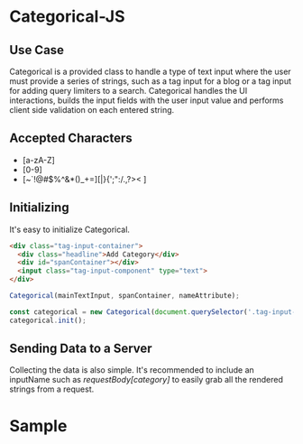 # Categorical-JS

## Use Case
Categorical is a provided class to handle a type of text input where the user must provide a series of strings, such as a tag input for a blog or a tag input for adding query limiters to a search. Categorical handles the UI interactions, builds the input fields with the user input value and performs client side validation on each entered string. 

## Accepted Characters
* [a-zA-Z]
* [0-9]
* [~`!@#$%^&*()_+=\][|}{';":/.,?>< ]

## Initializing
It's easy to initialize Categorical.

```html
<div class="tag-input-container">
  <div class="headline">Add Category</div>
  <div id="spanContainer"></div>
  <input class="tag-input-component" type="text">
</div>
```

```javascript
Categorical(mainTextInput, spanContainer, nameAttribute);
```

```javascript
const categorical = new Categorical(document.querySelector('.tag-input-component'), document.querySelector('#spanContainer'), inputName);
categorical.init();
```
## Sending Data to a Server
Collecting the data is also simple. It's recommended to include an inputName such as *requestBody[category]* to easily grab all the rendered strings from a request.

# Sample
